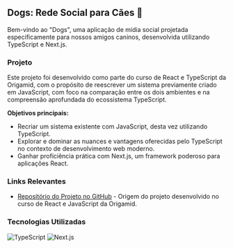 ## Dogs: Rede Social para Cães 🐶

Bem-vindo ao "Dogs", uma aplicação de mídia social projetada especificamente para nossos amigos caninos, desenvolvida utilizando TypeScript e Next.js. 

### Projeto

Este projeto foi desenvolvido como parte do curso de React e TypeScript da Origamid, com o propósito de reescrever um sistema previamente criado em JavaScript, com foco na comparação entre os dois ambientes e na compreensão aprofundada do ecossistema TypeScript.

**Objetivos principais:**
- Recriar um sistema existente com JavaScript, desta vez utilizando TypeScript.
- Explorar e dominar as nuances e vantagens oferecidas pelo TypeScript no contexto de desenvolvimento web moderno.
- Ganhar proficiência prática com Next.js, um framework poderoso para aplicações React.

### Links Relevantes

- [Repositório do Projeto no GitHub](https://github.com/Edyane/dogs) - Origem do projeto desenvolvido no curso de React e JavaScript da Origamid.

### Tecnologias Utilizadas

![TypeScript](https://ziadoua.github.io/m3-Markdown-Badges/badges/TypeScript/typescript2.svg)
![Next.js](https://ziadoua.github.io/m3-Markdown-Badges/badges/NextJS/nextjs1.svg)
